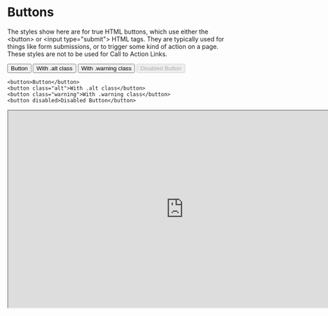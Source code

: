 # Buttons

The styles show here are for true HTML buttons, which use either the &lt;button&gt; or &lt;input type="submit"&gt; HTML tags. They are typically used for things like form submissions, or to trigger some kind of action on a page. These styles are not to be used for Call to Action Links.

<button>Button</button>
<button class="alt">With .alt class</button>
<button class="warning">With .warning class</button>
<button disabled>Disabled Button</button>

    <button>Button</button>
    <button class="alt">With .alt class</button>
    <button class="warning">With .warning class</button>
    <button disabled>Disabled Button</button>


<iframe width="800" height="450" src="https://www.figma.com/embed?embed_host=share&url=https%3A%2F%2Fwww.figma.com%2Ffile%2FPPoSjMXytiKv99nKu5s1fU%2FStorybook%3Fnode-id%3D4%253A8" allowfullscreen></iframe>
